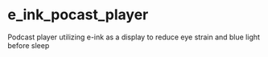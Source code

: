 # e_ink_pocast_player
Podcast player utilizing e-ink as a display to reduce eye strain and blue light before sleep
